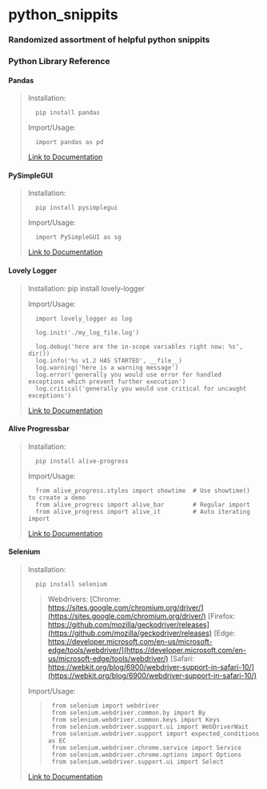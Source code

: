 # python_snippits
### Randomized assortment of helpful python snippits


### Python Library Reference
#### Pandas
>Installation:
>
>       pip install pandas
>
>Import/Usage:
>
>       import pandas as pd
>
>[Link to Documentation](https://pandas.pydata.org/docs/reference/index.html#api)

#### PySimpleGUI
>Installation:
>
>       pip install pysimplegui
>
>Import/Usage:
>
>       import PySimpleGUI as sg
>
>[Link to Documentation](https://pysimplegui.readthedocs.io/en/latest/call%20reference/)

#### Lovely Logger
>Installation:
>       pip install lovely-logger
>
>Import/Usage:
>
>       import lovely_logger as log
>
>       log.init('./my_log_file.log')
>
>       log.debug('here are the in-scope variables right now: %s', dir())
>       log.info('%s v1.2 HAS STARTED', __file__)
>       log.warning('here is a warning message')
>       log.error('generally you would use error for handled exceptions which prevent further execution')
>       log.critical('generally you would use critical for uncaught exceptions')
>
>[Link to Documentation](https://github.com/tier2tickets/lovely-logger)

#### Alive Progressbar
>Installation:
>
>       pip install alive-progress
>
>Import/Usage:
>
>       from alive_progress.styles import showtime  # Use showtime() to create a demo
>       from alive_progress import alive_bar        # Regular import
>       from alive_progress import alive_it         # Auto iterating import
>
>[Link to Documentation](https://github.com/rsalmei/alive-progress)

#### Selenium
>Installation:
>
>       pip install selenium
>
>>Webdrivers:
>>[Chrome: https://sites.google.com/chromium.org/driver/](https://sites.google.com/chromium.org/driver/)
>>[Firefox: https://github.com/mozilla/geckodriver/releases](https://github.com/mozilla/geckodriver/releases)
>>[Edge: https://developer.microsoft.com/en-us/microsoft-edge/tools/webdriver/](https://developer.microsoft.com/en-us/microsoft-edge/tools/webdriver/)
>>[Safari: https://webkit.org/blog/6900/webdriver-support-in-safari-10/](https://webkit.org/blog/6900/webdriver-support-in-safari-10/)
>
>Import/Usage:
>
>>      from selenium import webdriver
>>      from selenium.webdriver.common.by import By
>>      from selenium.webdriver.common.keys import Keys
>>      from selenium.webdriver.support.ui import WebDriverWait
>>      from selenium.webdriver.support import expected_conditions as EC
>>      from selenium.webdriver.chrome.service import Service
>>      from selenium.webdriver.chrome.options import Options
>>      from selenium.webdriver.support.ui import Select
>
>[Link to Documentation](https://selenium-python.readthedocs.io/)